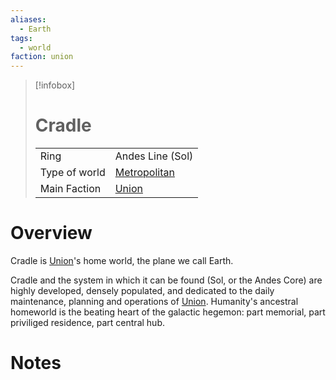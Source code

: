 ```yaml
---
aliases:
  - Earth
tags:
  - world
faction: union
---
```

> [!infobox] 
> # Cradle
> | | |
> | ---- | ---- |
> | Ring | Andes Line (Sol) |
> | Type of world | [Metropolitan](Metropolitan.md) |
> | Main Faction | [Union](Union.md) |


# Overview
Cradle is [Union](Union.md)'s home world, the plane we call Earth.

Cradle and the system in which it can be found (Sol, or the Andes Core) are highly developed, densely populated, and dedicated to the daily maintenance, planning and operations of [Union](Union.md). Humanity's ancestral homeworld is the beating heart of the galactic hegemon: part memorial, part priviliged residence, part central hub.

# Notes
